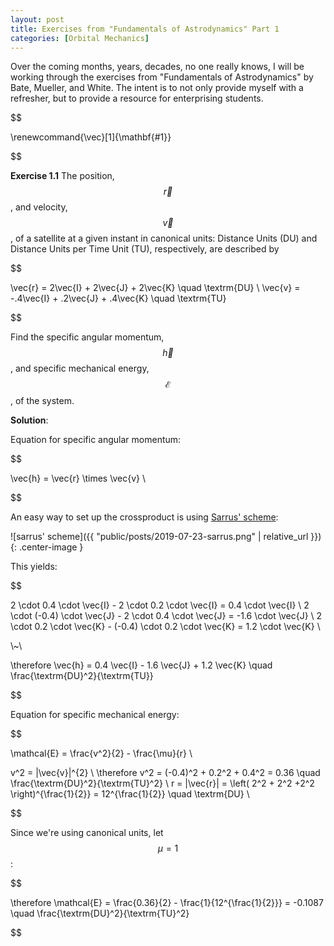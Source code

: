 ```yaml
---
layout: post
title: Exercises from "Fundamentals of Astrodynamics" Part 1
categories: [Orbital Mechanics]
---
```


Over the coming months, years, decades, no one really knows, I will be working
through the exercises from "Fundamentals of Astrodynamics" by Bate, Mueller, and
White.  The intent is to not only provide myself with a refresher, but to
provide a resource for enterprising students.

$$

\renewcommand{\vec}[1]{\mathbf{#1}}

$$

**Exercise 1.1** The position, $$ \vec{r} $$, and velocity, $$ \vec{v} $$, of a
satellite at a given instant in canonical units: Distance Units (DU) and
Distance Units per Time Unit (TU), respectively, are described by

$$

\vec{r} = 2\vec{I} + 2\vec{J} + 2\vec{K} \quad \textrm{DU} \\
\vec{v} = -.4\vec{I} + .2\vec{J} + .4\vec{K} \quad \textrm{TU}

$$

Find the specific angular momentum, $$ \vec{h} $$, and specific mechanical
energy, $$ \mathcal{E} $$, of the system.

**Solution**:

Equation for specific angular momentum:

$$

\vec{h} = \vec{r} \times \vec{v} \\


$$

An easy way to set up the crossproduct is using [Sarrus' scheme][sarrus]:

![sarrus' scheme]({{ "public/posts/2019-07-23-sarrus.png" | relative_url }}){: .center-image }

This yields:

$$

2 \cdot 0.4 \cdot \vec{I} - 2 \cdot 0.2 \cdot \vec{I} = 0.4 \cdot \vec{I} \\
2 \cdot (-0.4) \cdot \vec{J} - 2 \cdot 0.4 \cdot \vec{J} = -1.6 \cdot \vec{J} \\
2 \cdot 0.2 \cdot \vec{K} - (-0.4) \cdot 0.2 \cdot \vec{K} = 1.2 \cdot \vec{K} \\

\\~\\

\therefore \vec{h} = 0.4 \vec{I} - 1.6 \vec{J} + 1.2 \vec{K} \quad \frac{\textrm{DU}^2}{\textrm{TU}}

$$

Equation for specific mechanical energy:

$$

\mathcal{E} = \frac{v^2}{2}  - \frac{\mu}{r} \\

v^2 = |\vec{v}|^{2} \\
\therefore v^2 = (-0.4)^2 + 0.2^2 + 0.4^2 = 0.36 \quad \frac{\textrm{DU}^2}{\textrm{TU}^2} \\
r = |\vec{r}| = \left( 2^2 + 2^2 +2^2 \right)^{\frac{1}{2}} = 12^{\frac{1}{2}} \quad \textrm{DU} \\

$$

Since we're using canonical units, let $$\mu = 1$$:

$$

\therefore \mathcal{E} = \frac{0.36}{2}  - \frac{1}{12^{\frac{1}{2}}} = -0.1087 \quad \frac{\textrm{DU}^2}{\textrm{TU}^2}

$$

[sarrus]:https://en.wikipedia.org/wiki/Rule_of_Sarrus

